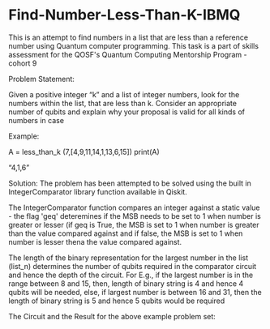 # Find-Number-Less-Than-K-IBMQ
This is an attempt to find numbers in a list that are less than a reference number using Quantum computer programming.
This task is a part of skills assessment for the QOSF's Quantum Computing Mentorship Program - cohort 9

Problem Statement:

Given a positive integer “k” and a list of integer numbers, look for the numbers within the list, that are less than k. Consider an appropriate number of qubits and explain why your proposal is valid for all kinds of numbers in case 

Example:

A = less_than_k (7,[4,9,11,14,1,13,6,15])
print(A)

“4,1,6”

Solution:
The problem has been attempted to be solved using the built in IntegerComparator library function available in Qiskit. 

The IntegerComparator function compares an integer against a static value - the flag 'geq' deteremines if the MSB needs to be set to 1 
when number is greater or lesser (if geq is True, the MSB is set to 1 when number is greater than the value compared against and if false, the MSB is set to 1 when number is lesser thena the value compared against.

The length of the binary representation for the largest number in the list (list_n) determines the number of qubits required in the comparator circuit and hence the depth of the circuit.
For E.g., if the largest number is in the range between 8 and 15, then, length of binary string is 4 and hence 4 qubits will be needed, else, if largest number is between 16 and 31, then the length of binary string is 5 and hence 5 qubits would be required

The Circuit and the Result for the above example problem set:

